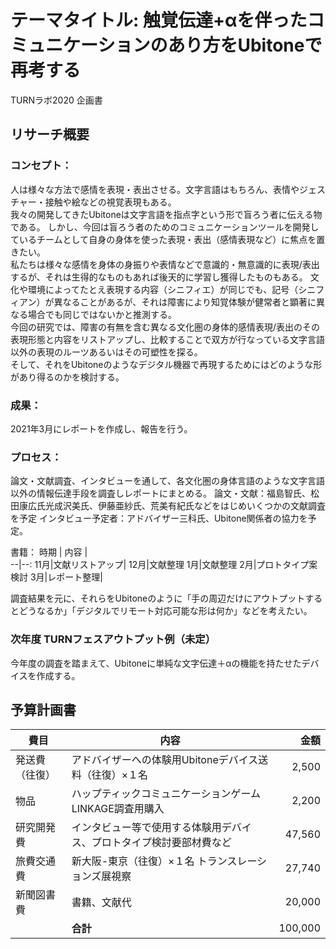 # テーマタイトル: **触覚伝達+αを伴ったコミュニケーションのあり方をUbitoneで再考する**
TURNラボ2020 企画書

## リサーチ概要
### コンセプト：
人は様々な方法で感情を表現・表出させる。文字言語はもちろん、表情やジェスチャー・接触や絵などの視覚表現もある。  
我々の開発してきたUbitoneは文字言語を指点字という形で盲ろう者に伝える物である。
しかし、今回は盲ろう者のためのコミュニケーションツールを開発しているチームとして自身の身体を使った表現・表出（感情表現など）に焦点を置きたい。  
私たちは様々な感情を身体の身振りや表情などで意識的・無意識的に表現/表出するが、それは生得的なものもあれば後天的に学習し獲得したものもある。
文化や環境によってたとえ表現する内容（シニフィエ）が同じでも、記号（シニフィアン）が異なることがあるが、それは障害により知覚体験が健常者と顕著に異なる場合でも同じではないかと推測する。  
今回の研究では、障害の有無を含む異なる文化圏の身体的感情表現/表出のその表現形態と内容をリストアップし、比較することで双方が行なっている文字言語以外の表現のルーツあるいはその可塑性を探る。  
そして、それをUbitoneのようなデジタル機器で再現するためにはどのような形があり得るのかを検討する。  

### 成果：
2021年3月にレポートを作成し、報告を行う。

### プロセス：
論文・文献調査、インタビューを通して、各文化圏の身体言語のような文字言語以外の情報伝達手段を調査しレポートにまとめる。
論文・文献：福島智氏、松田康広氏光成沢美氏、伊藤亜紗氏、荒美有紀氏などをはじめいくつかの文献調査を予定
インタビュー予定者：アドバイザー三科氏、Ubitone関係者の協力を予定。

書籍：
時期 | 内容 |  
--|--:
11月|文献リストアップ|
12月|文献整理
1月|文献整理
2月|プロトタイプ案検討
3月|レポート整理|

調査結果を元に、それらをUbitoneのように「手の周辺だけにアウトプットするとどうなるか」「デジタルでリモート対応可能な形は何か」などを考えたい。

### 次年度 TURNフェスアウトプット例（未定）
今年度の調査を踏まえて、Ubitoneに単純な文字伝達＋αの機能を持たせたデバイスを作成する。

## 予算計画書

費目 | 内容 | 金額 
--|--|--:
発送費（往復）|アドバイザーへの体験用Ubitoneデバイス送料（往復）×１名|2,500
物品|ハップティックコミュニケーションゲームLINKAGE調査用購入|2,200
研究開発費|インタビュー等で使用する体験用デバイス、プロトタイプ検討要部材費など|47,560
旅費交通費|新大阪-東京（往復）×１名 トランスレーションズ展視察|27,740
新聞図書費|書籍、文献代|20,000
&nbsp;|**合計**|100,000|

